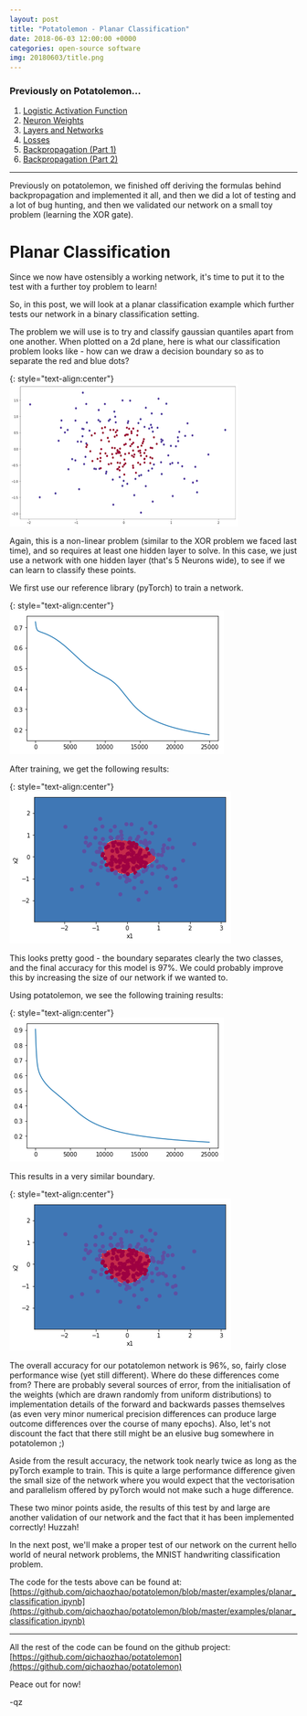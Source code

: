 ```yaml
---
layout: post
title: "Potatolemon - Planar Classification"
date: 2018-06-03 12:00:00 +0000
categories: open-source software
img: 20180603/title.png
---
```


### Previously on Potatolemon...

1. [Logistic Activation Function](https://qichaozhao.github.io/potato-lemon-1/)
2. [Neuron Weights](https://qichaozhao.github.io/potato-lemon-2/)
3. [Layers and Networks](https://qichaozhao.github.io/potato-lemon-3/)
4. [Losses](https://qichaozhao.github.io/potato-lemon-4/)
5. [Backpropagation (Part 1)](https://qichaozhao.github.io/potato-lemon-5/)
6. [Backpropagation (Part 2)](https://qichaozhao.github.io/potato-lemon-6/)

---

Previously on potatolemon, we finished off deriving the formulas behind backpropagation and implemented it all, and then we did a lot of testing and a lot of bug hunting, and then we validated our network on a small toy problem (learning the XOR gate).

# Planar Classification

Since we now have ostensibly a working network, it's time to put it to the test with a further toy problem to learn!

So, in this post, we will look at a planar classification example which further tests our network in a binary classification setting.

The problem we will use is to try and classify gaussian quantiles apart from one another. When plotted on a 2d plane, here is what our classification problem looks like - how can we draw a decision boundary so as to separate the red and blue dots?

{: style="text-align:center"}
![Figure 1](/images/20180603/title.png)

Again, this is a non-linear problem (similar to the XOR problem we faced last time), and so requires at least one hidden layer to solve. In this case, we just use a network with one hidden layer (that's 5 Neurons wide), to see if we can learn to classify these points.

We first use our reference library (pyTorch) to train a network.

{: style="text-align:center"}
![Figure 2](/images/20180603/figure_1_pytorch_costs.png)

After training, we get the following results:

{: style="text-align:center"}
![Figure 3](/images/20180603/figure_2_pytorch_pred.png)

This looks pretty good - the boundary separates clearly the two classes, and the final accuracy for this model is 97%. We could probably improve this by increasing the size of our network if we wanted to.

Using potatolemon, we see the following training results:

{: style="text-align:center"}
![Figure 4](/images/20180603/figure_3_pl_costs.png)

This results in a very similar boundary.

{: style="text-align:center"}
![Figure 5](/images/20180603/figure_4_pl_pred.png)

The overall accuracy for our potatolemon network is 96%, so, fairly close performance wise (yet still different). Where do these differences come from? There are probably several sources of error, from the initialisation of the weights (which are drawn randomly from uniform distributions) to implementation details of the forward and backwards passes themselves (as even very minor numerical precision differences can produce large outcome differences over the course of many epochs). Also, let's not discount the fact that there still might be an elusive bug somewhere in potatolemon ;)

Aside from the result accuracy, the network took nearly twice as long as the pyTorch example to train. This is quite a large performance difference given the small size of the network where you would expect that the vectorisation and parallelism offered by pyTorch would not make such a huge difference.

These two minor points aside, the results of this test by and large are another validation of our network and the fact that it has been implemented correctly! Huzzah!

In the next post, we'll make a proper test of our network on the current hello world of neural network problems, the MNIST handwriting classification problem.

The code for the tests above can be found at: [https://github.com/qichaozhao/potatolemon/blob/master/examples/planar_classification.ipynb](https://github.com/qichaozhao/potatolemon/blob/master/examples/planar_classification.ipynb)

---

All the rest of the code can be found on the github project: [https://github.com/qichaozhao/potatolemon](https://github.com/qichaozhao/potatolemon)

Peace out for now!

-qz




